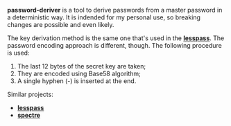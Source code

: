 **password-deriver** is a tool to derive passwords from a master password in a deterministic way. It is indended for my personal use, so breaking changes are possible and even likely.

The key derivation method is the same one that's used in the [**lesspass**](https://github.com/lesspass/lesspass).
The password encoding approach is different, though. The following procedure is used:

1. The last 12 bytes of the secret key are taken;
2. They are encoded using Base58 algorithm;
3. A single hyphen (-) is inserted at the end.

Similar projects:
- [**lesspass**](https://github.com/lesspass/lesspass)
- [**spectre**](https://spectre.app)